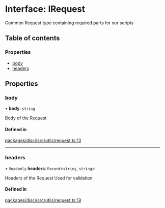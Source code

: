 # Interface: IRequest

Common Request type containing required parts for our scripts

## Table of contents

### Properties

- [body](IRequest.md#body)
- [headers](IRequest.md#headers)

## Properties

### body

• **body**: `string`

Body of the Request

#### Defined in

[packages/disci/src/utils/request.ts:13](https://github.com/typicalninja493/disci/blob/96876f6/packages/disci/src/utils/request.ts#L13)

___

### headers

• `Readonly` **headers**: `Record`<`string`, `string`\>

Headers of the Request
Used for validation

#### Defined in

[packages/disci/src/utils/request.ts:19](https://github.com/typicalninja493/disci/blob/96876f6/packages/disci/src/utils/request.ts#L19)
